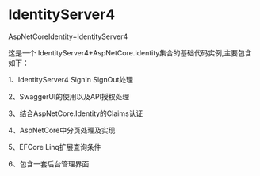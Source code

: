 # IdentityServer4
AspNetCoreIdentity+IdentityServer4

这是一个 IdentityServer4+AspNetCore.Identity集合的基础代码实例,主要包含如下：

1、IdentityServer4 SignIn SignOut处理

2、SwaggerUI的使用以及API授权处理

3、结合AspNetCore.Identity的Claims认证

4、AspNetCore中分页处理及实现

5、EFCore Linq扩展查询条件

6、包含一套后台管理界面

